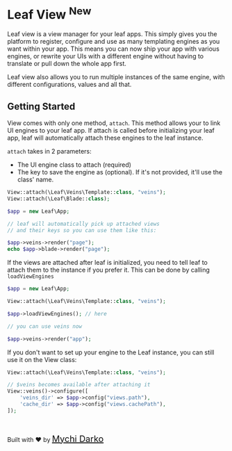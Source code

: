 <!-- markdownlint-disable no-inline-html -->
# Leaf View <sup class="new-tag-1">New</sup>

Leaf view is a view manager for your leaf apps. This simply gives you the platform to register, configure and use as many templating engines as you want within your app. This means you can now ship your app with various engines, or rewrite your UIs with a different engine without having to translate or pull down the whole app first.

Leaf view also allows you to run multiple instances of the same engine, with different configurations, values and all that.

## Getting Started

View comes with only one method, `attach`. This method allows your to link UI engines to your leaf app. If attach is called before initializing your leaf app, leaf will automatically attach these engines to the leaf instance.

`attach` takes in 2 parameters:

- The UI engine class to attach (required)
- The key to save the engine as (optional). If it's not provided, it'll use the class' name.

```php
View::attach(\Leaf\Veins\Template::class, "veins");
View::attach(\Leaf\Blade::class);

$app = new Leaf\App;

// leaf will automatically pick up attached views
// and their keys so you can use them like this:

$app->veins->render("page");
echo $app->blade->render("page");
```

If the views are attached after leaf is initialized, you need to tell leaf to attach them to the instance if you prefer it. This can be done by calling `loadViewEngines`

```php
$app = new Leaf\App;

View::attach(\Leaf\Veins\Template::class, "veins");

$app->loadViewEngines(); // here

// you can use veins now

$app->veins->render("app");
```

If you don't want to set up your engine to the Leaf instance, you can still use it on the View class:

```php
View::attach(\Leaf\Veins\Template::class, "veins");

// $veins becomes available after attaching it
View::veins()->configure([
    'veins_dir' => $app->config("views.path"),
    'cache_dir' => $app->config("views.cachePath"),
]);
```

<br>

Built with ❤ by <a href="https://mychi.netlify.app" style="font-size: 20px; color: #111;" target="_blank">Mychi Darko</a>
